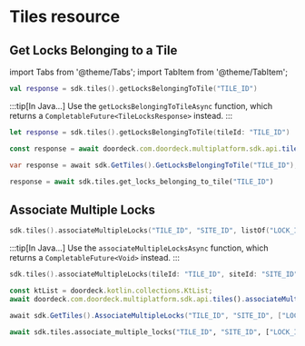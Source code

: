 # Tiles resource

## Get Locks Belonging to a Tile

import Tabs from '@theme/Tabs';
import TabItem from '@theme/TabItem';

<Tabs>
<TabItem value="jvm-android" label="JVM & Android">

```kotlin showLineNumbers
val response = sdk.tiles().getLocksBelongingToTile("TILE_ID")
```

:::tip[In Java...]
Use the `getLocksBelongingToTileAsync` function, which returns a `CompletableFuture<TileLocksResponse>` instead.
:::

</TabItem>
<TabItem value="swift" label="Swift">

```swift showLineNumbers
let response = sdk.tiles().getLocksBelongingToTile(tileId: "TILE_ID")
```

</TabItem>
<TabItem value="js" label="JavaScript">

```js showLineNumbers
const response = await doordeck.com.doordeck.multiplatform.sdk.api.tiles().getLocksBelongingToTile("TILE_ID");
```

</TabItem>
<TabItem value="csharp" label="C#">

```csharp showLineNumbers
var response = await sdk.GetTiles().GetLocksBelongingToTile("TILE_ID");
```

</TabItem>
<TabItem value="python" label="Python">

```python showLineNumbers
response = await sdk.tiles.get_locks_belonging_to_tile("TILE_ID")
```

</TabItem>
</Tabs>

## Associate Multiple Locks

<Tabs>
<TabItem value="jvm-android" label="JVM & Android">

```kotlin showLineNumbers
sdk.tiles().associateMultipleLocks("TILE_ID", "SITE_ID", listOf("LOCK_ID"))
```

:::tip[In Java...]
Use the `associateMultipleLocksAsync` function, which returns a `CompletableFuture<Void>` instead.
:::

</TabItem>
<TabItem value="swift" label="Swift">

```swift showLineNumbers
sdk.tiles().associateMultipleLocks(tileId: "TILE_ID", siteId: "SITE_ID", lockIds: ["LOCK_ID"]))
```

</TabItem>
<TabItem value="js" label="JavaScript">

```js showLineNumbers
const ktList = doordeck.kotlin.collections.KtList;
await doordeck.com.doordeck.multiplatform.sdk.api.tiles().associateMultipleLocks("TILE_ID", "SITE_ID", ktList.fromJsArray(["LOCK_ID"]));
```

</TabItem>
<TabItem value="csharp" label="C#">

```csharp showLineNumbers
await sdk.GetTiles().AssociateMultipleLocks("TILE_ID", "SITE_ID", ["LOCK_ID"]);
```

</TabItem>
<TabItem value="python" label="Python">

```python showLineNumbers
await sdk.tiles.associate_multiple_locks("TILE_ID", "SITE_ID", ["LOCK_ID"])
```

</TabItem>
</Tabs>
